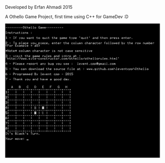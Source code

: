 Developed by Erfan Ahmadi 2015 

A Othello Game Project, first time using C++ for GameDev :D

![alt text](https://raw.githubusercontent.com/Erfan-Ahmadi/Othello/master/ScreenShots/ScreenShot%20-%20Black%20And%20White.png "ScreenShot")
